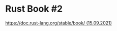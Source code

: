 # Rust Book #2

[https://doc.rust-lang.org/stable/book/ (15.09.2021)](https://doc.rust-lang.org/stable/book/)